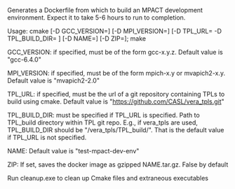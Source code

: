 Generates a Dockerfile from which to build an MPACT development environment. Expect it to take 5-6 hours to run to completion.

Usage: cmake [-D GCC_VERSION=] [-D MPI_VERSION=] [-D TPL_URL= -D TPL_BUILD_DIR= ] [-D NAME=] [-D ZIP=]; make

GCC_VERSION: if specified, must be of the form gcc-x.y.z. Default value is "gcc-6.4.0"

MPI_VERSION: if specified, must be of the form mpich-x.y or mvapich2-x.y. Default value is "mvapich2-2.0"

TPL_URL: if specified, must be the url of a git repository containing TPLs to build using cmake. Default value is "https://github.com/CASL/vera_tpls.git"

TPL_BUILD_DIR: must be specified if TPL_URL is specified. Path to TPL_build directory within TPL git repo. E.g., if vera_tpls are used, TPL_BUILD_DIR should be "/vera_tpls/TPL_build/". That is the default value if TPL_URL is not specified.

NAME: Default value is "test-mpact-dev-env"

ZIP: If set, saves the docker image as gzipped NAME.tar.gz. False by default

Run cleanup.exe to clean up Cmake files and extraneous executables
